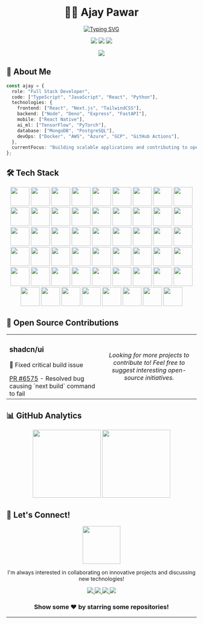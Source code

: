 # <div align="center">👨‍💻 Ajay Pawar</div>

<div align="center">
  
[![Typing SVG](https://readme-typing-svg.demolab.com?font=Fira+Code&weight=600&size=28&duration=3000&pause=1000&color=6F47C1&center=true&vCenter=true&repeat=true&width=435&lines=Full+Stack+Developer;AI%2FML+Enthusiast;Open+Source+Contributor)](https://git.io/typing-svg)

<p>
  <a href="https://www.linkedin.com/in/ajaypawarexist/"><img src="https://img.shields.io/badge/-LinkedIn-0077B5?style=flat-square&logo=LinkedIn&logoColor=white"/></a>
  <a href="https://x.com/AjayPawarExist"><img src="https://img.shields.io/badge/-Twitter-1DA1F2?style=flat-square&logo=Twitter&logoColor=white"/></a>
  <a href="https://ajaypawar.me"><img src="https://img.shields.io/badge/-Portfolio-FF4088?style=flat-square&logo=Hugo&logoColor=white"/></a>
</p>

</div>

<div align="center">
  <img src="https://github-readme-streak-stats.herokuapp.com/?user=AjayPawarExist&theme=radical&hide_border=true" />
</div>

## 🚀 About Me

```typescript
const ajay = {
  role: "Full Stack Developer",
  code: ["TypeScript", "JavaScript", "React", "Python"],
  technologies: {
    frontend: ["React", "Next.js", "TailwindCSS"],
    backend: ["Node", "Deno", "Express", "FastAPI"],
    mobile: ["React Native"],
    ai_ml: ["TensorFlow", "PyTorch"],
    database: ["MongoDB", "PostgreSQL"],
    devOps: ["Docker", "AWS", "Azure", "GCP", "GitHub Actions"],
  },
  currentFocus: "Building scalable applications and contributing to open source",
};
```

## 🛠️ Tech Stack

<div align="center">
  
<img height="50" src="https://raw.githubusercontent.com/marwin1991/profile-technology-icons/refs/heads/main/icons/websocket.png">
<img height="50" src="https://raw.githubusercontent.com/marwin1991/profile-technology-icons/refs/heads/main/icons/graphql.png">
<img height="50" src="https://raw.githubusercontent.com/marwin1991/profile-technology-icons/refs/heads/main/icons/rest.png">

<img height="50" src="https://raw.githubusercontent.com/marwin1991/profile-technology-icons/refs/heads/main/icons/git.png">
<img height="50" src="https://raw.githubusercontent.com/marwin1991/profile-technology-icons/refs/heads/main/icons/github.png">


<img height="50" src="https://raw.githubusercontent.com/marwin1991/profile-technology-icons/refs/heads/main/icons/android_studio.png">
<img height="50" src="https://raw.githubusercontent.com/marwin1991/profile-technology-icons/refs/heads/main/icons/xcode.png">
<img height="50" src="https://raw.githubusercontent.com/marwin1991/profile-technology-icons/refs/heads/main/icons/visual_studio_code.png">
<img height="50" src="https://raw.githubusercontent.com/marwin1991/profile-technology-icons/refs/heads/main/icons/postman.png">

<img height="50" src="https://raw.githubusercontent.com/marwin1991/profile-technology-icons/refs/heads/main/icons/html.png">
<img height="50" src="https://raw.githubusercontent.com/marwin1991/profile-technology-icons/refs/heads/main/icons/css.png">
<img height="50" src="https://raw.githubusercontent.com/marwin1991/profile-technology-icons/refs/heads/main/icons/tailwind_css.png">

<img height="50" src="https://raw.githubusercontent.com/marwin1991/profile-technology-icons/refs/heads/main/icons/firebase.png">
<img height="50" src="https://raw.githubusercontent.com/marwin1991/profile-technology-icons/refs/heads/main/icons/supabase.png">

<img height="50" src="https://raw.githubusercontent.com/marwin1991/profile-technology-icons/refs/heads/main/icons/figma.png">
<img height="50" src="https://raw.githubusercontent.com/marwin1991/profile-technology-icons/refs/heads/main/icons/shadcn_ui.png">


<img height="50" src="https://raw.githubusercontent.com/marwin1991/profile-technology-icons/refs/heads/main/icons/javascript.png">
<img height="50" src="https://raw.githubusercontent.com/marwin1991/profile-technology-icons/refs/heads/main/icons/react.png">
<img height="50" src="https://raw.githubusercontent.com/marwin1991/profile-technology-icons/refs/heads/main/icons/typescript.png">
<img height="50" src="https://raw.githubusercontent.com/marwin1991/profile-technology-icons/refs/heads/main/icons/npm.png">

<img height="50" src="https://raw.githubusercontent.com/marwin1991/profile-technology-icons/refs/heads/main/icons/node_js.png"> 
<img height="50" src="https://raw.githubusercontent.com/marwin1991/profile-technology-icons/refs/heads/main/icons/express.png">
<img height="50" src="https://raw.githubusercontent.com/marwin1991/profile-technology-icons/refs/heads/main/icons/redux.png">
<img height="50" src="https://raw.githubusercontent.com/marwin1991/profile-technology-icons/refs/heads/main/icons/webpack.png">
<img height="50" src="https://raw.githubusercontent.com/marwin1991/profile-technology-icons/refs/heads/main/icons/next_js.png">


<img height="50" src="https://raw.githubusercontent.com/marwin1991/profile-technology-icons/refs/heads/main/icons/python.png">

<img height="50" src="https://raw.githubusercontent.com/marwin1991/profile-technology-icons/refs/heads/main/icons/android.png">
<img height="50" src="https://raw.githubusercontent.com/marwin1991/profile-technology-icons/refs/heads/main/icons/ios.png">
<img height="50" src="https://raw.githubusercontent.com/marwin1991/profile-technology-icons/refs/heads/main/icons/swift.png">

<img height="50" src="https://raw.githubusercontent.com/marwin1991/profile-technology-icons/refs/heads/main/icons/postgresql.png">
<img height="50" src="https://raw.githubusercontent.com/marwin1991/profile-technology-icons/refs/heads/main/icons/mongodb.png">

<img height="50" src="https://raw.githubusercontent.com/marwin1991/profile-technology-icons/refs/heads/main/icons/docker.png">
<img height="50" src="https://raw.githubusercontent.com/marwin1991/profile-technology-icons/refs/heads/main/icons/kubernetes.png">
<img height="50" src="https://raw.githubusercontent.com/marwin1991/profile-technology-icons/refs/heads/main/icons/ci_cd.png">
<img height="50" src="https://raw.githubusercontent.com/marwin1991/profile-technology-icons/refs/heads/main/icons/grafana.png">
<img height="50" src="https://raw.githubusercontent.com/marwin1991/profile-technology-icons/refs/heads/main/icons/terraform.png">
<img height="50" src="https://raw.githubusercontent.com/marwin1991/profile-technology-icons/refs/heads/main/icons/nginx.png">

<img height="50" src="https://raw.githubusercontent.com/marwin1991/profile-technology-icons/refs/heads/main/icons/aws.png">
<img height="50" src="https://raw.githubusercontent.com/marwin1991/profile-technology-icons/refs/heads/main/icons/gcp.png">
<img height="50" src="https://raw.githubusercontent.com/marwin1991/profile-technology-icons/refs/heads/main/icons/microsoft_azure.png">
<img height="50" src="https://raw.githubusercontent.com/marwin1991/profile-technology-icons/refs/heads/main/icons/digital_ocean.png"> 

<img height="50" src="https://raw.githubusercontent.com/marwin1991/profile-technology-icons/refs/heads/main/icons/tensorflow.png">
<img height="50" src="https://raw.githubusercontent.com/marwin1991/profile-technology-icons/refs/heads/main/icons/matlab.png">
<img height="50" src="https://raw.githubusercontent.com/marwin1991/profile-technology-icons/refs/heads/main/icons/elasticsearch.png">

<img height="50" src="https://raw.githubusercontent.com/marwin1991/profile-technology-icons/refs/heads/main/icons/playwright.png">

<img height="50" src="https://raw.githubusercontent.com/marwin1991/profile-technology-icons/refs/heads/main/icons/windows.png">
<img height="50" src="https://raw.githubusercontent.com/marwin1991/profile-technology-icons/refs/heads/main/icons/macos.png">
<img height="50" src="https://raw.githubusercontent.com/marwin1991/profile-technology-icons/refs/heads/main/icons/linux.png">
<img height="50" src="https://raw.githubusercontent.com/marwin1991/profile-technology-icons/refs/heads/main/icons/ubuntu.png">
<img height="50" src="https://raw.githubusercontent.com/marwin1991/profile-technology-icons/refs/heads/main/icons/kali_linux.png">
<img height="50" src="https://raw.githubusercontent.com/marwin1991/profile-technology-icons/refs/heads/main/icons/arduino.png">
<img height="50" src="https://raw.githubusercontent.com/marwin1991/profile-technology-icons/refs/heads/main/icons/raspberri_pi.png">

<img height="50" src="https://raw.githubusercontent.com/marwin1991/profile-technology-icons/refs/heads/main/icons/metamask.png">


</div>

## 🌟 Open Source Contributions

<table>
  <tr>
    <td width="50%">
      <h3>shadcn/ui</h3>
      <p>🔧 Fixed critical build issue</p>
      <a href="https://github.com/shadcn-ui/ui/pull/6575">PR #6575</a> - Resolved bug causing `next build` command to fail
    </td>
    <td width="50%">
      <p align="center">
        <i>Looking for more projects to contribute to! Feel free to suggest interesting open-source initiatives.</i>
      </p>
    </td>
  </tr>
</table>

## 📊 GitHub Analytics

<div align="center">
  <img height="180em" src="https://github-readme-stats.vercel.app/api?username=AjayPawarExist&show_icons=true&theme=radical&include_all_commits=true&count_private=true&hide_border=true"/>
  <img height="180em" src="https://github-readme-stats.vercel.app/api/top-langs/?username=AjayPawarExist&layout=compact&langs_count=8&theme=radical&hide_border=true"/>
</div>

## 🤝 Let's Connect!

<div align="center">
  <img src='https://raw.githubusercontent.com/ShahriarShafin/ShahriarShafin/main/Assets/handshake.gif' width="100px">
  <p>I'm always interested in collaborating on innovative projects and discussing new technologies!</p>

  <a href="https://x.com/AjayPawarExist">
    <img src="https://img.shields.io/badge/Follow_on_X-1DA1F2?style=for-the-badge&logo=x&logoColor=white"/>
  </a>
  
  <a href="mailto:contact@ajaypawar.me">
    <img src="https://img.shields.io/badge/Contact_via_Email-D14836?style=for-the-badge&logo=gmail&logoColor=white"/>
  </a>

  <a href="https://www.linkedin.com/in/ajaypawarexist/">
    <img src="https://img.shields.io/badge/Let's_Connect_on_LinkedIn-0077B5?style=for-the-badge&logo=linkedin&logoColor=white"/>
  </a>
  
  <a href="https://orcid.org/0009-0000-7099-1047" target="orcid.widget" rel="me noopener noreferrer">
    <img src="https://img.shields.io/badge/ORCID-A6CE39?style=for-the-badge&logo=orcid&logoColor=white"/>
  </a>
</div>
<div align="center">
  
### Show some ❤️ by starring some repositories!

</div>

---
<!---
AjayPawarExist/AjayPawarExist is a ✨ special ✨ repository because its `README.md` (this file) appears on your GitHub profile.
You can click the Preview link to take a look at your changes.
--->

